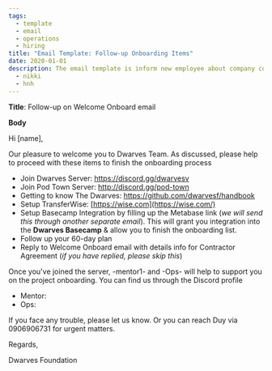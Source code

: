 ```yaml
---
tags: 
  - template
  - email
  - operations
  - hiring
title: "Email Template: Follow-up Onboarding Items"
date: 2020-01-01
description: The email template is inform new employee about company communication channel and mentor profile.
  - nikki
  - hnh
---
```


**Title**: Follow-up on Welcome Onboard email

**Body**

Hi [name],

Our pleasure to welcome you to Dwarves Team. As discussed, please help to proceed with these items to finish the onboarding process

- Join Dwarves Server: https://discord.gg/dwarvesv
- Join Pod Town Server: http://discord.gg/pod-town
- Getting to know The Dwarves: https://github.com/dwarvesf/handbook
- Setup TransferWise: [https://wise.com](https://wise.com/)
- Setup Basecamp Integration by filling up the Metabase link (*we will send this through another separate email*). This will grant you integration into the **Dwarves Basecamp** & allow you to finish the onboarding list.
- Follow up your 60-day plan
- Reply to Welcome Onboard email with details info for Contractor Agreement (*if you have replied, please skip this*)

Once you've joined the server, -mentor1- and -Ops- will help to support you on the project onboarding. You can find us through the Discord profile

- Mentor:
- Ops:

If you face any trouble, please let us know. Or you can reach Duy via 0906906731 for urgent matters.

Regards,

Dwarves Foundation